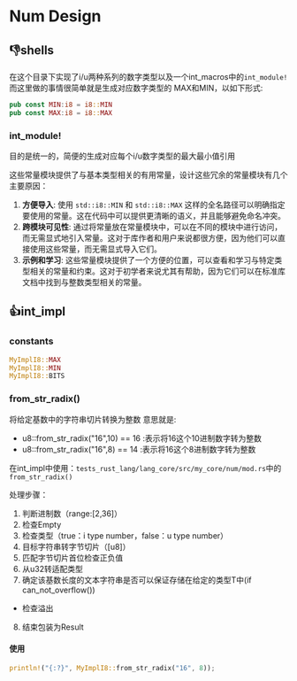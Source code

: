 # Num Design

## 👎shells

在这个目录下实现了i/u两种系列的数字类型以及一个int_macros中的`int_module!`而这里做的事情很简单就是生成对应数字类型的 MAX和MIN，以如下形式:

```rust
pub const MIN:i8 = i8::MIN
pub const MAX:i8 = i8::MAX
```

### int_module!

目的是统一的，简便的生成对应每个i/u数字类型的最大最小值引用

这些常量模块提供了与基本类型相关的有用常量，设计这些冗余的常量模块有几个主要原因：

1. **方便导入**: 使用 `std::i8::MIN` 和 `std::i8::MAX` 这样的全名路径可以明确指定要使用的常量。这在代码中可以提供更清晰的语义，并且能够避免命名冲突。
2. **跨模块可见性**: 通过将常量放在常量模块中，可以在不同的模块中进行访问，而无需显式地引入常量。这对于库作者和用户来说都很方便，因为他们可以直接使用这些常量，而无需显式导入它们。
3. **示例和学习**: 这些常量模块提供了一个方便的位置，可以查看和学习与特定类型相关的常量和约束。这对于初学者来说尤其有帮助，因为它们可以在标准库文档中找到与整数类型相关的常量。

## 👍int_impl

### constants

```rust
MyImplI8::MAX
MyImplI8::MIN
MyImplI8::BITS
```

### from_str_radix()

将给定基数中的字符串切片转换为整数
意思就是:
- u8::from_str_radix("16",10) == 16 :表示将16这个10进制数字转为整数
- u8::from_str_radix("16",8) == 14 :表示将16这个8进制数字转为整数

在int_impl中使用：`tests_rust_lang/lang_core/src/my_core/num/mod.rs`中的`from_str_radix()`

处理步骤：

1. 判断进制数（range:[2,36]）
2. 检查Empty
3. 检查类型（true：i type number，false：u type number）
4. 目标字符串转字节切片（[u8]）
5. 匹配字节切片首位检查正负值
6. 从u32转适配类型
7. 确定该基数长度的文本字符串是否可以保证存储在给定的类型T中(if can_not_overflow())
  - 检查溢出
8. 结束包装为Result

#### 使用

```rust
println!("{:?}", MyImplI8::from_str_radix("16", 8));
```

